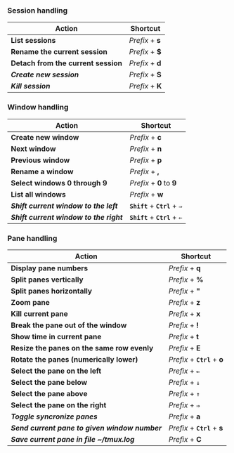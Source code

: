 ### Session handling
|Action|Shortcut|
|---|---|
|**List sessions**|*Prefix* + **s**|
|**Rename the current session**|*Prefix* + **$**|
|**Detach from the current session**|*Prefix* + **d**|
|***Create new session***|*Prefix* + **S**|
|***Kill session***|*Prefix* + **K**|

### Window handling
|Action|Shortcut|
|---|---|
|**Create new window**|*Prefix* + **c**|
|**Next window**|*Prefix* + **n**|
|**Previous window**|*Prefix* + **p**|
|**Rename a window**|*Prefix* + **,**|
|**Select windows 0 through 9**|*Prefix* + **0** to **9**|
|**List all windows**|*Prefix* + **w**|
|***Shift current window to the left***|**`Shift`** + **`Ctrl`** + `⇒`|
|***Shift current window to the right***|**`Shift`** + **`Ctrl`** + `⇐`|

### Pane handling
|&nbsp;&nbsp;&nbsp;&nbsp;&nbsp;&nbsp;&nbsp;&nbsp;&nbsp;&nbsp;&nbsp;&nbsp;&nbsp;&nbsp;&nbsp;&nbsp;&nbsp;&nbsp;&nbsp;&nbsp;&nbsp;&nbsp;&nbsp;&nbsp;&nbsp;&nbsp;&nbsp;&nbsp;Action&nbsp;&nbsp;&nbsp;&nbsp;&nbsp;&nbsp;&nbsp;&nbsp;&nbsp;&nbsp;&nbsp;&nbsp;&nbsp;&nbsp;&nbsp;&nbsp;&nbsp;&nbsp;&nbsp;&nbsp;&nbsp;&nbsp;&nbsp;&nbsp;&nbsp;&nbsp;&nbsp;&nbsp;|&nbsp;&nbsp;&nbsp;&nbsp;Shortcut&nbsp;&nbsp;&nbsp;&nbsp;|
|---|---|
|**Display pane numbers**|*Prefix* + **q**|
|**Split panes vertically**|*Prefix* + **%**|
|**Split panes horizontally**|*Prefix* + **"**|
|**Zoom pane**|*Prefix* + **z**|
|**Kill current pane**|*Prefix* + **x**|
|**Break the pane out of the window**|*Prefix* + **!**|
|**Show time in current pane**|*Prefix* + **t**|
|**Resize the panes on the same row evenly**|*Prefix* + **E**|
|**Rotate the panes (numerically lower)**|*Prefix* + **`Ctrl`** + **o**|
|**Select the pane on the left**|*Prefix* + **`⇐`**|
|**Select the pane below**|*Prefix* + **`⇓`**|
|**Select the pane above**|*Prefix* + **`⇑`**|
|**Select the pane on the right**|*Prefix* + **`⇒`**|
|***Toggle syncronize panes***|*Prefix* + **a**|
|***Send current pane to given window number***|*Prefix* + **`Ctrl`** + **s** 
|***Save current pane in file ~/tmux.log***|*Prefix* + **C**|
